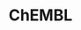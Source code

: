 ---
layout: default
bigquery: https://console.cloud.google.com/bigquery?p=patents-public-data&d=ebi_chembl&page=dataset
citation: '"The ChEMBL database in 2017." Anna Gaulton, Anne Hersey, Michał Nowotka,
  A Patrícia Bento, Jon Chambers, David Mendez, Prudence Mutowo, Francis Atkinson,
  Louisa J Bellis, Elena Cibrián-Uhalte, Mark Davies, Nathan Dedman, Anneli Karlsson,
  María Paula Magariños, John P Overington, George Papadatos, Ines Smit, Andrew R
  Leach Nucleic acids Research (2017) 45 (Database Issue), D945-D954'
contributors: European Bioinformatics Institute
cost: None
description: ChEMBL Data is a manually curated database of small molecules used in
  drug discovery, including information about existing patented drugs.
documentation: 'schema: https://www.ebi.ac.uk/chembl/db_schema


  '
last_edit: 04/09/2022, 19:34:54
location: https://console.cloud.google.com/marketplace/product/google_patents_public_datasets/chembl
maintained_by: EMBL-EBI, an outstation of European Molecular Biology Laboratory
related_publications: '

  ChEMBL: towards direct deposition of bioassay data.


  Mendez D, Gaulton A, Bento AP, Chambers J, De Veij M, Félix E, Magariños MP, Mosquera
  JF, Mutowo P, Nowotka M, Gordillo-Marañón M, Hunter F, Junco L, Mugumbate G, Rodriguez-Lopez
  M, Atkinson F, Bosc N, Radoux CJ, Segura-Cabrera A, Hersey A, Leach AR.


  — Nucleic Acids Res. 2019; 47(D1):D930-D940. doi: 10.1093/nar/gky1075

  '
schema_fields:
- oc_id
- warning_year
- molecular_mechanism
- first_approval
- l2
- helm_notation
- source_domain_id
- cell_source_tax_id
- target_mapping
- activity_count
- go_id
- assay_tissue
- organism
- psa
- num_lipinski_ro5_violations
- black_box_warning
- pathway_id
- compound_name
- selectivity_comment
- cellosaurus_id
- published_value
- chembl_id
- mc_target_accession
- cell_description
- inorganic_flag
- parent_go_id
- sei
- confidence_score
- mechanism_of_action
- isoform
- assay_category
- molregno
- job_id
- mec_id
- mol_irac_id
- clo_id
- trade_name
- target_type
- last_page
- innovator_company
- level5
- site_id
- usan_year
- description
- sequence
- hbd_lipinski
- l4
- dosage_form
- approval_date
- canonical_smiles
- assay_organism
- caloha_id
- authors
- relationship_desc
- acd_most_bpka
- class_level
- curated_by
- sitecomp_id
- met_id
- who_name
- cell_source_tissue
- dosed_ingredient
- standard_inchi_key
- le
- class_type
- volume
- alert_id
- disease_efficacy
- alert_set_id
- co_stem_id
- component_type
- tax_id
- site_residues
- assay_cell_type
- availability_type
- ddd_id
- cx_most_apka
- ad_type
- component_synonym
- src_assay_id
- mesh_id
- tid
- who_extra
- definition
- usan_stem_id
- parenteral
- ass_cls_map_id
- publication_number
- topical
- potential_duplicate
- title
- met_comment
- rgid
- domain_description
- subgroup
- parameter_type
- name
- parameter_value
- oral
- standard_flag
- withdrawn_flag
- annotation
- ddd_units
- mc_organism
- assay_strain
- synonyms
- mesh_heading
- level2
- alogp
- molsyn_id
- src_compound_id
- enzyme_tid
- comp_go_id
- irac_class_id
- smarts
- bao_id
- level4_description
- std_act_id
- targcomp_id
- target_desc
- max_phase
- bao_format
- usan_stem_definition
- cx_logd
- targrel_id
- patent_expire_date
- submission_date
- assay_subcellular_fraction
- entity_type
- assay_desc
- major_class
- chirality
- cidx
- warning_country
- priority
- parent_molregno
- patent_id
- substrate_record_id
- applicant_full_name
- mc_tax_id
- log_id
- db_version
- abstract
- level1
- metabolite_record_id
- drugind_id
- num_alerts
- type
- l3
- last_active
- text_value
- warning_type
- warning_description
- drug_substance_flag
- updated_on
- l1
- domain_id
- ref_url
- standard_type
- hrac_code
- ap_id
- assay_class_id
- prod_pat_id
- withdrawn_class
- metref_id
- heavy_atoms
- level1_description
- compound_key
- molfile
- normal_range_min
- num_ro5_violations
- actsm_id
- homologue
- smid
- aspect
- natural_product
- patent_use_code
- efo_term
- mutation
- structure_type
- db_source
- withdrawn_year
- first_in_class
- action_type
- protclasssyn_id
- toid
- warning_id
- level3_description
- assay_tax_id
- assay_test_type
- ref_type
- molecular_species
- usan_stem
- standard_text_value
- tissue_id
- direct_interaction
- active_molregno
- related_tid
- doi
- pref_name
- accession
- mol_atc_id
- ref_id
- product_id
- curation_comment
- delist_flag
- protein_class_desc
- src_id
- species_group_flag
- hba_lipinski
- ro3_pass
- cx_most_bpka
- full_mwt
- value
- first_page
- cell_source_organism
- standard_relation
- standard_upper_value
- alert_name
- end_position
- label
- year
- mw_monoisotopic
- prediction_method
- assay_param_id
- published_type
- usan_substem
- parent_type
- activity_id
- company
- assay_source
- ridx
- orig_description
- frac_class_id
- src_short_name
- patent_no
- met_conversion
- nda_type
- enzyme_name
- bto_id
- predbind_id
- irac_code
- record_id
- mw_freebase
- indication_class
- ddd_comment
- data_validity_comment
- aidx
- active_ingredient
- cell_ontology_id
- normal_range_max
- published_relation
- acd_most_apka
- protein_class_id
- formulation_id
- therapeutic_flag
- l8
- withdrawn_reason
- polymer_flag
- ddd_value
- journal
- mecref_id
- creation_date
- warnref_id
- sequence_md5sum
- stem_class
- source
- hba
- cpd_str_alert_id
- upper_value
- assay_type
- set_name
- comp_class_id
- aromatic_rings
- standard_value
- molecule_type
- route
- start_position
- compd_id
- uberon_id
- level2_description
- stat
- variant_id
- version
- mol_hrac_id
- cl_lincs_id
- l6
- idx
- country
- relationship_type
- bao_endpoint
- site_name
- mol_frac_id
- component_id
- uo_units
- drug_product_flag
- pubmed_id
- activity_comment
- prodrug
- mechanism_comment
- pchembl_value
- withdrawn_country
- compsyn_id
- l7
- status
- standard_inchi
- l5
- drug_record_id
- cx_logp
- efo_id
- parent_id
- lle
- issue
- warning_class
- units
- updated_by
- src_description
- relation
- domain_name
- max_phase_for_ind
- result_flag
- doc_type
- relationship
- frac_code
- assay_id
- binding_site_comment
- comments
- rtb
- atc_code
- tbl
- previous_company
- mc_target_name
- short_name
- standard_units
- hrac_class_id
- ingredient
- cell_id
- acd_logp
- qudt_units
- chebi_par_id
- res_stem_id
- pathway_key
- as_id
- stem
- tid_fixed
- acd_logd
- ddd_admr
- indref_id
- bei
- level4
- full_molformula
- path
- research_stem
- biocomp_id
- cell_name
- hbd
- entity_id
- downgraded
- domain_type
- protein_class_synonym
- confidence
- level3
- mc_target_type
- doc_id
- syn_type
- qed_weighted
- published_units
- strength
shortname: chembl
tags:
- biotechnology
- health
- chemical
- bioinformatics
- medical
terms_of_use: CC BY-SA 3.0
title: ChEMBL
uuid: e232a192-965c-4ec9-904c-155b6dfe56c5
---